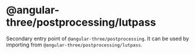 # @angular-three/postprocessing/lutpass

Secondary entry point of `@angular-three/postprocessing`. It can be used by importing from `@angular-three/postprocessing/lutpass`.
